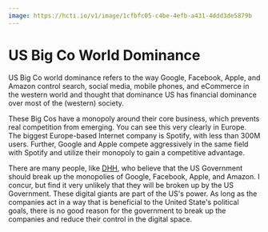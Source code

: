 ```yaml
---
image: https://hcti.io/v1/image/1cfbfc05-c4be-4efb-a431-4ddd3de5879b
---
```


# US Big Co World Dominance

US Big Co world dominance refers to the way Google, Facebook, Apple, and Amazon control search, social media, mobile phones, and eCommerce in the western world and thought that dominance US has financial dominance over most of the (western) society.

These Big Cos have a monopoly around their core business, which prevents real competition from emerging. You can see this very clearly in Europe. The biggest Europe-based Internet company is Spotify, with less than 300M users. Further, Google and Apple compete aggressively in the same field with Spotify and utilize their monopoly to gain a competitive advantage.

There are many people, like [DHH](https://twitter.com/dhh/status/1097514582581493760), who believe that the US Government should break up the monopolies of Google, Facebook, Apple, and Amazon. I concur, but find it very unlikely that they will be broken up by the US Government. These digital giants are part of the US's power. As long as the companies act in a way that is beneficial to the United State's political goals, there is no good reason for the government to break up the companies and reduce their control in the digital space.
